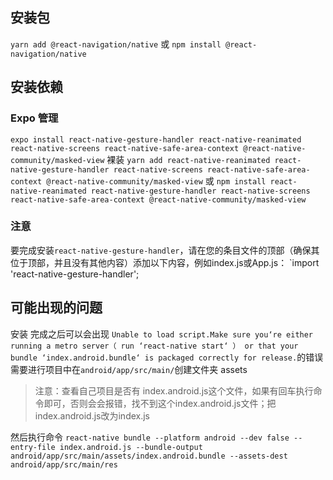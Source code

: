 

## 安装包

`yarn add @react-navigation/native`
或
`npm install @react-navigation/native`

## 安装依赖
### Expo 管理
`expo install react-native-gesture-handler react-native-reanimated react-native-screens react-native-safe-area-context @react-native-community/masked-view`
裸装
`yarn add react-native-reanimated react-native-gesture-handler react-native-screens react-native-safe-area-context @react-native-community/masked-view`
或
`npm install react-native-reanimated react-native-gesture-handler react-native-screens react-native-safe-area-context @react-native-community/masked-view`

### 注意
要完成安装`react-native-gesture-handler`，请在您的条目文件的顶部（确保其位于顶部，并且没有其他内容）添加以下内容，例如index.js或App.js：
`import 'react-native-gesture-handler';

## 可能出现的问题
安装 完成之后可以会出现
`Unable to load script.Make sure you‘re either running a metro server（ run ‘react-native start‘ ） or that your bundle ‘index.android.bundle‘ is packaged correctly for release.`的错误
需要进行项目中在`android/app/src/main/`创建文件夹  assets

> 注意：查看自己项目是否有 index.android.js这个文件，如果有回车执行命令即可，否则会会报错，找不到这个index.android.js文件；把index.android.js改为index.js

然后执行命令
`react-native bundle --platform android --dev false --entry-file index.android.js --bundle-output android/app/src/main/assets/index.android.bundle --assets-dest android/app/src/main/res `

